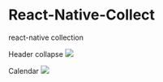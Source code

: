 # React-Native-Collect
react-native collection

Header collapse
![](https://media1.giphy.com/media/LgcZzgmWujVFegtQvO/giphy.gif)

Calendar
![](https://i.stack.imgur.com/3a27g.gif)
